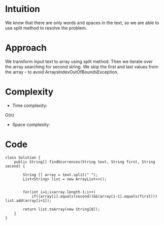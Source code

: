 # Intuition
<!-- Describe your first thoughts on how to solve this problem. -->
We know that there are only words and spaces in the text, so we are able to use split method to resolve the problem.
# Approach
<!-- Describe your approach to solving the problem. -->
We transform input text to array using split method. Then we iterate over the array searching for second string. We skip the first and last values from the array - to avoid ArraysIndexOutOfBoundsException.

# Complexity
- Time complexity:
<!-- Add your time complexity here, e.g. $$O(n)$$ -->
O(n)
- Space complexity:
<!-- Add your space complexity here, e.g. $$O(n)$$ -->

# Code
```
class Solution {
    public String[] findOcurrences(String text, String first, String second) {

        String [] array = text.split(" ");
        List<String> list = new ArrayList<>();


        for(int i=1;i<array.length-1;i++)
            if((array[i].equals(second))&&(array[i-1].equals(first))) list.add(array[i+1]);

        return list.toArray(new String[0]);
    }
}
```